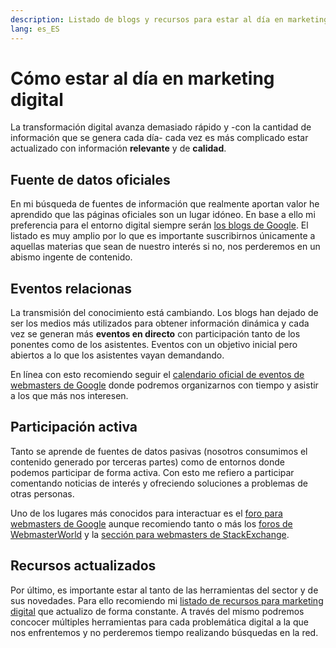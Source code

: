 ```yaml
---
description: Listado de blogs y recursos para estar al día en marketing digital
lang: es_ES
---
```


# Cómo estar al día en marketing digital

La transformación digital avanza demasiado rápido y -con la cantidad de información que se genera cada día- cada vez es más complicado estar actualizado con información **relevante** y de **calidad**.

## Fuente de datos oficiales

En mi búsqueda de fuentes de información que realmente aportan valor he aprendido que las páginas oficiales son un lugar idóneo. En base a ello mi preferencia para el entorno digital siempre serán [los blogs de Google](https://www.google.com/press/blog-social-directory.html). El listado es muy amplio por lo que es importante suscribirnos únicamente a aquellas materias que sean de nuestro interés si no, nos perderemos en un abismo ingente de contenido.

## Eventos relacionas

La transmisión del conocimiento está cambiando. Los blogs han dejado de ser los medios más utilizados para obtener información dinámica y cada vez se generan más **eventos en directo** con participación tanto de los ponentes como de los asistentes. Eventos con un objetivo inicial pero abiertos a lo que los asistentes vayan demandando.

En línea con esto recomiendo seguir el [calendario oficial de eventos de webmasters de Google](https://www.google.com/webmasters/connect/?hl=es) donde podremos organizarnos con tiempo y asistir a los que más nos interesen.

## Participación activa 

Tanto se aprende de fuentes de datos pasivas (nosotros consumimos el contenido generado por terceras partes) como de entornos donde podemos participar de forma activa. Con esto me refiero a participar comentando noticias de interés y ofreciendo soluciones a problemas de otras personas.

Uno de los lugares más conocidos para interactuar es el [foro para webmasters de Google](https://productforums.google.com/forum/#!forum/webmasters) aunque recomiendo tanto o más los [foros de WebmasterWorld](https://www.webmasterworld.com) y la [sección para webmasters de StackExchange](https://webmasters.stackexchange.com/questions).

## Recursos actualizados 

Por último, es importante estar al tanto de las herramientas del sector y de sus novedades. Para ello recomiendo mi [listado de recursos para marketing digital](https://emirodgar.com/recursos-marketing-digital/) que actualizo de forma constante. A través del mismo podremos concocer múltiples herramientas para cada problemática digital a la que nos enfrentemos y no perderemos tiempo realizando búsquedas en la red. 
